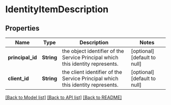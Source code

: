 # IdentityItemDescription

## Properties
Name | Type | Description | Notes
------------ | ------------- | ------------- | -------------
**principal_id** | **String** | the object identifier of the Service Principal which this identity represents. | [optional] [default to null]
**client_id** | **String** | the client identifier of the Service Principal which this identity represents. | [optional] [default to null]

[[Back to Model list]](../README.md#documentation-for-models) [[Back to API list]](../README.md#documentation-for-api-endpoints) [[Back to README]](../README.md)


